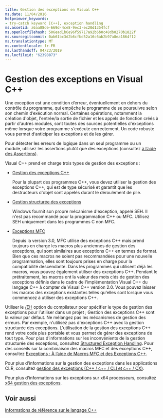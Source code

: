 ```yaml
---
title: Gestion des exceptions en Visual C++
ms.date: 11/04/2016
helpviewer_keywords:
- try-catch keyword [C++], exception handling
ms.assetid: a6aa08de-669d-4ce8-9ec3-ec20d1354fcf
ms.openlocfilehash: 506ead1b6e96f59717a92b6b0c48db0270b1822f
ms.sourcegitcommit: 0ab61bc3d2b6cfbd52a16c6ab2b97a8ea1864f12
ms.translationtype: MT
ms.contentlocale: fr-FR
ms.lasthandoff: 04/23/2019
ms.locfileid: "62398873"
---
```

# <a name="exception-handling-in-visual-c"></a>Gestion des exceptions en Visual C++

Une exception est une condition d’erreur, éventuellement en dehors du contrôle du programme, qui empêche le programme de se poursuivre selon son chemin d’exécution normal. Certaines opérations, notamment la création d'objet, l'entrée/la sortie de fichier et les appels de fonction créés à partir d'autres modules, sont toutes des sources potentielles d'exceptions même lorsque votre programme s'exécute correctement. Un code robuste vous permet d‘anticiper les exceptions et de les gérer.

Pour détecter les erreurs de logique dans un seul programme ou un module, utilisez les assertions plutôt que des exceptions (consultez [à l’aide des Assertions](/visualstudio/debugger/c-cpp-assertions)).

Visual C++ prend en charge trois types de gestion des exceptions :

- [Gestion des exceptions C++](../cpp/cpp-exception-handling.md)

   Pour la plupart des programmes C++, vous devez utiliser la gestion des exceptions C++, qui est de type sécurisé et garantit que les destructeurs d'objet sont appelés durant le déroulement de pile.

- [Gestion structurée des exceptions](../cpp/structured-exception-handling-c-cpp.md)

   Windows fournit son propre mécanisme d'exception, appelé SEH. Il n'est pas recommandé pour la programmation C++ ou MFC. Utilisez SEH uniquement dans les programmes C non MFC.

- [Exceptions MFC](../mfc/exception-handling-in-mfc.md)

   Depuis la version 3.0, MFC utilise des exceptions C++ mais prend toujours en charge les macros plus anciennes de gestion des exceptions, qui sont similaires aux exceptions C++ en termes de format. Bien que ces macros ne soient pas recommandées pour une nouvelle programmation, elles sont toujours prises en charge pour la compatibilité descendante. Dans les programmes qui utilisent déjà les macros, vous pouvez également utiliser des exceptions C++. Pendant le prétraitement, les macros ont la valeur des mots clés de gestion des exceptions définis dans le cadre de l'implémentation Visual C++ du langage C++ à compter de Visual C++ version 2.0. Vous pouvez laisser les macros des exceptions existantes telles qu'elles sont lorsque vous commencez à utiliser des exceptions C++.

Utiliser le [/EH](../build/reference/eh-exception-handling-model.md) option du compilateur pour spécifier le type de gestion des exceptions pour l’utiliser dans un projet ; Gestion des exceptions C++ sont la valeur par défaut. Ne mélangez pas les mécanismes de gestion des erreurs. Par exemple, n'utilisez pas d'exceptions C++ avec la gestion structurée des exceptions. L'utilisation de la gestion des exceptions C++ rend votre code plus portable et vous permet de gérer des exceptions de tout type. Pour plus d’informations sur les inconvénients de la gestion structurée des exceptions, consultez [Structured Exception Handling](../cpp/structured-exception-handling-c-cpp.md). Pour des conseils sur la combinaison des macros MFC et des exceptions C++, consultez [Exceptions : À l’aide de Macros MFC et des Exceptions C++](../mfc/exceptions-using-mfc-macros-and-cpp-exceptions.md).

Pour plus d’informations sur la gestion des exceptions dans les applications CLR, consultez [gestion des exceptions (C++ / c++ / CLI et c++ / CX)](../extensions/exception-handling-cpp-component-extensions.md).

Pour plus d’informations sur les exceptions sur x64 processeurs, consultez [x64 gestion des exceptions](../build/exception-handling-x64.md).

## <a name="see-also"></a>Voir aussi

[Informations de référence sur le langage C++](../cpp/cpp-language-reference.md)